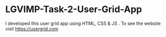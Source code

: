 # LGVIMP-Task-2-User-Grid-App
I developed this user grid  app  using HTML, CSS &amp; JS . To see the website visit https://usergrid.com
